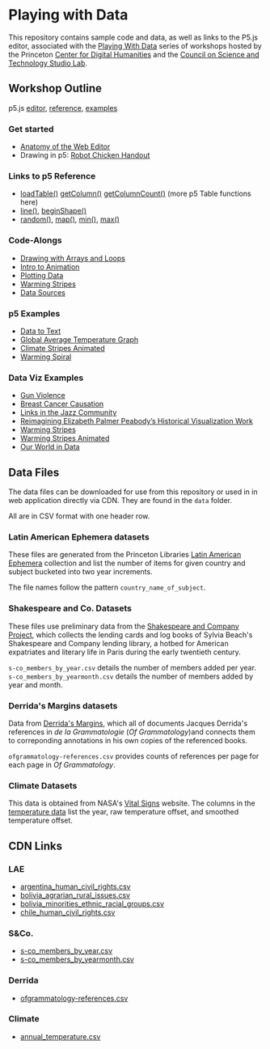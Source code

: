 # Playing with Data

This repository contains sample code and data, as well as links to the P5.js
editor, associated with the [Playing With Data](https://cdh.princeton.edu/events/2019/02/playing-data/)
series of workshops hosted by the
Princeton [Center for Digital Humanities](https://cdh.princeton.edu) and
the [Council on Science and Technology Studio Lab](https://cst.princeton.edu/studiolab).

## Workshop Outline

p5.js [editor](https://editor.p5js.org/), [reference](https://p5js.org/reference/), [examples](https://p5js.org/examples/)

### Get started
- [Anatomy of the Web Editor](https://aatishb.com/stc209/slides.html)
- Drawing in p5: [Robot Chicken Handout](https://github.com/Princeton-CDH/playingwithdata/blob/master/p5%20playing%20with%20data%20workshop%20handout.pdf)

### Links to p5 Reference
- [loadTable()](https://p5js.org/reference/#/p5/loadTable) [getColumn()](https://p5js.org/reference/#/p5.Table/getColumn) [getColumnCount()](https://p5js.org/reference/#/p5.Table/getColumnCount) (more p5 Table functions here)
- [line()](https://p5js.org/reference/#/p5/line), [beginShape()](https://p5js.org/reference/#/p5/beginShape)
- [random()](https://p5js.org/reference/#/p5/random), [map()](https://p5js.org/reference/#/p5/map), [min()](https://p5js.org/reference/#/p5/min), [max()](https://p5js.org/reference/#/p5/max)

### Code-Alongs
- [Drawing with Arrays and Loops](https://editor.p5js.org/aatish/sketches/lc2mxdxJa)
- [Intro to Animation](https://editor.p5js.org/slcruz/sketches/b2uP4YSNu)
- [Plotting Data](https://editor.p5js.org/slcruz/sketches/005jy4zME)
- [Warming Stripes](https://editor.p5js.org/slcruz/sketches/mCzhpwQ_7)
- [Data Sources](https://github.com/Princeton-CDH/playingwithdata)

### p5 Examples
- [Data to Text](https://editor.p5js.org/aatish/sketches/kwq05rOSP)
- [Global Average Temperature Graph](https://editor.p5js.org/aatish/sketches/4i-ATjzhH)
- [Climate Stripes Animated](https://editor.p5js.org/aatish/sketches/SCZoLYwc4)
- [Warming Spiral](https://editor.p5js.org/aatish/sketches/24yVBFcjc)

### Data Viz Examples
- [Gun Violence](https://guns.periscopic.com/?year=2013)
- [Breast Cancer Causation](http://www.cabreastcancer.org/causes/#)
- [Links in the Jazz Community](https://linkedjazz.org/network/?mode=wave)
- [Reimagining Elizabeth Palmer Peabody’s Historical Visualization Work](http://shapeofhistory.net/)
- [Warming Stripes](https://www.climate-lab-book.ac.uk/2018/warming-stripes/)
- [Warming Stripes Animated](https://twitter.com/kevpluck/status/1099369629766565888)
- [Our World in Data](https://ourworldindata.org/)

## Data Files

The data files can be downloaded for use from this repository or used in
in web application directly via CDN. They are found in the `data` folder.

All are in CSV format with one header row.

### Latin American Ephemera datasets

These files are generated from the Princeton Libraries
[Latin American Ephemera](https://lae.princeton.edu/) collection and list
the number of items for given country and subject bucketed into two year
increments.

The file names follow the pattern `country_name_of_subject`.

### Shakespeare and Co. Datasets

These files use preliminary data from the
[Shakespeare and Company Project](https://cdh.princeton.edu/projects/shakespeare-and-company-project/),
which collects the lending cards and log books of Sylvia Beach's
Shakespeare and Company lending library, a hotbed for American expatriates
and literary life in Paris during the early twentieth century.

`s-co_members_by_year.csv` details the number of members added per year.
`s-co_members_by_yearmonth.csv` details the number of members added by year and month.

### Derrida's Margins datasets

Data from [Derrida's Margins](https://derridas-margins.princeton.edu/),
which all of documents Jacques Derrida's references in _de la Grammatologie_
(_Of Grammatology_)and connects them to correponding annotations in his
own copies of the referenced books.

`ofgrammatology-references.csv` provides counts of references per page
for each page in _Of Grammatology_.


### Climate Datasets

This data is obtained from NASA's [Vital Signs](https://climate.nasa.gov/vital-signs/) website. The columns in the [temperature data](https://climate.nasa.gov/vital-signs/global-temperature) list the year, raw temperature offset, and smoothed temperature offset.

## CDN Links

### LAE

* [argentina_human_civil_rights.csv](https://raw.githubusercontent.com/Princeton-CDH/playingwithdata/master/data/LAE/argentina_human_civil_rights.csv)
* [bolivia_agrarian_rural_issues.csv](https://raw.githubusercontent.com/Princeton-CDH/playingwithdata/master/data/LAE/bolivia_agrarian_rural_issues.csv)
* [bolivia_minorities_ethnic_racial_groups.csv](https://raw.githubusercontent.com/Princeton-CDH/playingwithdata/master/data/LAE/bolivia_minorities_ethnic_racial_groups.csv)
* [chile_human_civil_rights.csv](https://raw.githubusercontent.com/Princeton-CDH/playingwithdata/master/data/LAE/chile_human_civil_rights.csv)

### S&Co.

* [s-co_members_by_year.csv](https://raw.githubusercontent.com/Princeton-CDH/playingwithdata/master/data/s-co/s-co_members_by_year.csv)
* [s-co_members_by_yearmonth.csv](https://raw.githubusercontent.com/Princeton-CDH/playingwithdata/master/data/s-co/s-co_members_by_yearmonth.csv)

### Derrida

* [ofgrammatology-references.csv](https://raw.githubusercontent.com/Princeton-CDH/playingwithdata/master/data/derrida/ofgrammatology-references.csv)

### Climate

* [annual_temperature.csv](https://raw.githubusercontent.com/Princeton-CDH/playingwithdata/master/data/climate/annual_temperature.csv)


